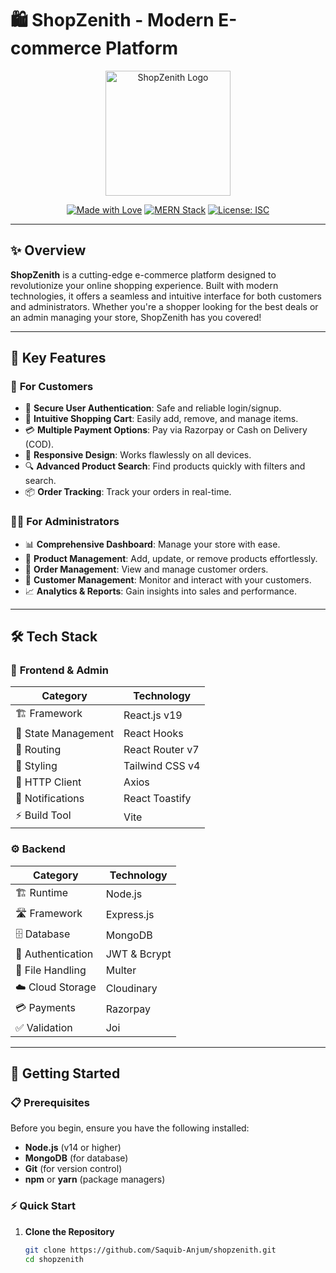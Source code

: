 # 🛍️ ShopZenith - Modern E-commerce Platform

<div align="center">
  <img src="https://via.placeholder.com/200" alt="ShopZenith Logo" width="200"/>
  
  [![Made with Love](https://img.shields.io/badge/Made%20with-❤️-red.svg)](https://github.com/yourusername/shopzenith)
  [![MERN Stack](https://img.shields.io/badge/MERN-Stack-blue.svg)](https://www.mongodb.com/mern-stack)
  [![License: ISC](https://img.shields.io/badge/License-ISC-green.svg)](https://opensource.org/licenses/ISC)
</div>

---

## ✨ Overview

**ShopZenith** is a cutting-edge e-commerce platform designed to revolutionize your online shopping experience. Built with modern technologies, it offers a seamless and intuitive interface for both customers and administrators. Whether you're a shopper looking for the best deals or an admin managing your store, ShopZenith has you covered!

---

## 🌟 Key Features

### 👥 **For Customers**
- 🔐 **Secure User Authentication**: Safe and reliable login/signup.
- 🛒 **Intuitive Shopping Cart**: Easily add, remove, and manage items.
- 💳 **Multiple Payment Options**: Pay via Razorpay or Cash on Delivery (COD).
- 📱 **Responsive Design**: Works flawlessly on all devices.
- 🔍 **Advanced Product Search**: Find products quickly with filters and search.
- 📦 **Order Tracking**: Track your orders in real-time.

### 👨‍💼 **For Administrators**
- 📊 **Comprehensive Dashboard**: Manage your store with ease.
- 📝 **Product Management**: Add, update, or remove products effortlessly.
- 🎯 **Order Management**: View and manage customer orders.
- 👥 **Customer Management**: Monitor and interact with your customers.
- 📈 **Analytics & Reports**: Gain insights into sales and performance.

---

## 🛠️ Tech Stack

### 🎨 **Frontend & Admin**
| **Category**            | **Technology**               |
|-------------------------|------------------------------|
| 🏗️ Framework            | React.js v19                 |
| 🎯 State Management     | React Hooks                  |
| 🎠 Routing              | React Router v7              |
| 💅 Styling              | Tailwind CSS v4              |
| 🔄 HTTP Client          | Axios                        |
| 📝 Notifications        | React Toastify               |
| ⚡ Build Tool           | Vite                         |

### ⚙️ **Backend**
| **Category**            | **Technology**               |
|-------------------------|------------------------------|
| 🏗️ Runtime              | Node.js                      |
| 🛣️ Framework            | Express.js                   |
| 🗄️ Database             | MongoDB                      |
| 🔐 Authentication       | JWT & Bcrypt                 |
| 📁 File Handling         | Multer                       |
| ☁️ Cloud Storage        | Cloudinary                   |
| 💳 Payments             | Razorpay                     |
| ✅ Validation            | Joi                          |

---

## 🚀 Getting Started

### 📋 **Prerequisites**
Before you begin, ensure you have the following installed:
- **Node.js** (v14 or higher)
- **MongoDB** (for database)
- **Git** (for version control)
- **npm** or **yarn** (package managers)

### ⚡ **Quick Start**

1. **Clone the Repository**
   ```bash
   git clone https://github.com/Saquib-Anjum/shopzenith.git
   cd shopzenith
